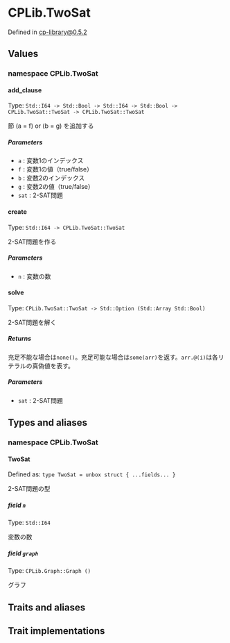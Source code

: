 # CPLib.TwoSat

Defined in cp-library@0.5.2

## Values

### namespace CPLib.TwoSat

#### add_clause

Type: `Std::I64 -> Std::Bool -> Std::I64 -> Std::Bool -> CPLib.TwoSat::TwoSat -> CPLib.TwoSat::TwoSat`

節 (a = f) or (b = g) を追加する

##### Parameters

- `a` : 変数1のインデックス
- `f` : 変数1の値（true/false）
- `b` : 変数2のインデックス
- `g` : 変数2の値（true/false）
- `sat` : 2-SAT問題

#### create

Type: `Std::I64 -> CPLib.TwoSat::TwoSat`

2-SAT問題を作る

##### Parameters

- `n` : 変数の数

#### solve

Type: `CPLib.TwoSat::TwoSat -> Std::Option (Std::Array Std::Bool)`

2-SAT問題を解く

##### Returns

充足不能な場合は`none()`。充足可能な場合は`some(arr)`を返す。`arr.@(i)`は各リテラルの真偽値を表す。

##### Parameters

- `sat` : 2-SAT問題

## Types and aliases

### namespace CPLib.TwoSat

#### TwoSat

Defined as: `type TwoSat = unbox struct { ...fields... }`

2-SAT問題の型

##### field `n`

Type: `Std::I64`

変数の数

##### field `graph`

Type: `CPLib.Graph::Graph ()`

グラフ

## Traits and aliases

## Trait implementations